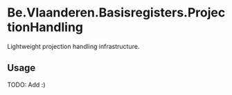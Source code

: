# Be.Vlaanderen.Basisregisters.ProjectionHandling

Lightweight projection handling infrastructure.

## Usage

TODO: Add :)
